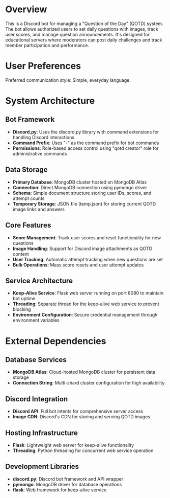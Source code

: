 # Overview

This is a Discord bot for managing a "Question of the Day" (QOTD) system. The bot allows authorized users to set daily questions with images, track user scores, and manage question announcements. It's designed for educational servers where moderators can post daily challenges and track member participation and performance.

# User Preferences

Preferred communication style: Simple, everyday language.

# System Architecture

## Bot Framework
- **Discord.py**: Uses the discord.py library with command extensions for handling Discord interactions
- **Command Prefix**: Uses "-" as the command prefix for bot commands
- **Permissions**: Role-based access control using "qotd creator" role for administrative commands

## Data Storage
- **Primary Database**: MongoDB cluster hosted on MongoDB Atlas
- **Connection**: Direct MongoDB connection using pymongo driver
- **Schema**: Simple document structure storing user IDs, scores, and attempt counts
- **Temporary Storage**: JSON file (temp.json) for storing current QOTD image links and answers

## Core Features
- **Score Management**: Track user scores and reset functionality for new questions
- **Image Handling**: Support for Discord image attachments as QOTD content
- **User Tracking**: Automatic attempt tracking when new questions are set
- **Bulk Operations**: Mass score resets and user attempt updates

## Service Architecture
- **Keep-Alive Service**: Flask web server running on port 8080 to maintain bot uptime
- **Threading**: Separate thread for the keep-alive web service to prevent blocking
- **Environment Configuration**: Secure credential management through environment variables

# External Dependencies

## Database Services
- **MongoDB Atlas**: Cloud-hosted MongoDB cluster for persistent data storage
- **Connection String**: Multi-shard cluster configuration for high availability

## Discord Integration
- **Discord API**: Full bot intents for comprehensive server access
- **Image CDN**: Discord's CDN for storing and serving QOTD images

## Hosting Infrastructure
- **Flask**: Lightweight web server for keep-alive functionality
- **Threading**: Python threading for concurrent web service operation

## Development Libraries
- **discord.py**: Discord bot framework and API wrapper
- **pymongo**: MongoDB driver for database operations
- **flask**: Web framework for keep-alive service